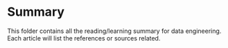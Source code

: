 # Summary

This folder contains all the reading/learning summary for data engineering. Each article will list the references or sources related.